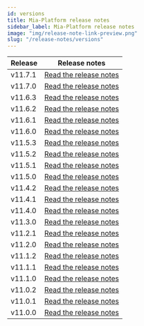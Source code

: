 ```yaml
---
id: versions
title: Mia-Platform release notes
sidebar_label: Mia-Platform release notes
image: "img/release-note-link-preview.png"
slug: "/release-notes/versions"
---
```

| Release | Release notes                              |
|---------|--------------------------------------------|
| v11.7.1 | [Read the release notes](/release-notes/v11.7.1.md) |
| v11.7.0 | [Read the release notes](/release-notes/v11.7.0.md) |
| v11.6.3 | [Read the release notes](/release-notes/v11.6.3.md) |
| v11.6.2 | [Read the release notes](/release-notes/v11.6.2.md) |
| v11.6.1 | [Read the release notes](/release-notes/v11.6.1.md) |
| v11.6.0 | [Read the release notes](/release-notes/v11.6.0.md) |
| v11.5.3 | [Read the release notes](/release-notes/v11.5.3.md) |
| v11.5.2 | [Read the release notes](/release-notes/v11.5.2.md) |
| v11.5.1 | [Read the release notes](/release-notes/v11.5.1.md) |
| v11.5.0 | [Read the release notes](/release-notes/v11.5.0.md) |
| v11.4.2 | [Read the release notes](/release-notes/v11.4.2.md) |
| v11.4.1 | [Read the release notes](/release-notes/v11.4.1.md) |
| v11.4.0 | [Read the release notes](/release-notes/v11.4.0.md) |
| v11.3.0 | [Read the release notes](/release-notes/v11.3.0.md) |
| v11.2.1 | [Read the release notes](/release-notes/v11.2.1.md) |
| v11.2.0 | [Read the release notes](/release-notes/v11.2.0.md) |
| v11.1.2 | [Read the release notes](/release-notes/v11.1.2.md) |
| v11.1.1 | [Read the release notes](/release-notes/v11.1.1.md) |
| v11.1.0 | [Read the release notes](/release-notes/v11.1.0.md) |
| v11.0.2 | [Read the release notes](/release-notes/v11.0.2.md) |
| v11.0.1 | [Read the release notes](/release-notes/v11.0.1.md) |
| v11.0.0 | [Read the release notes](/release-notes/v11.0.0.md) |

